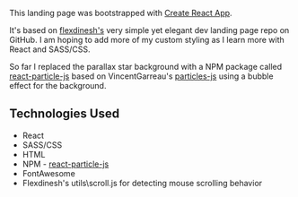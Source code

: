 This landing page was bootstrapped with [Create React App](https://github.com/facebook/create-react-app).

It's based on [flexdinesh's](https://github.com/flexdinesh) very simple yet elegant dev landing page repo on GitHub. I am hoping to add more of my custom styling as I learn more with React and SASS/CSS.

So far I replaced the parallax star background with a NPM package called [react-particle-js](https://www.npmjs.com/package/react-particles-js) based on VincentGarreau's [particles-js](https://github.com/VincentGarreau/particles.js/) using a bubble effect for the background.

## Technologies Used

* React
* SASS/CSS
* HTML
* NPM - [react-particle-js](https://www.npmjs.com/package/react-particles-js)
* FontAwesome
* Flexdinesh's utils\scroll.js for detecting mouse scrolling behavior